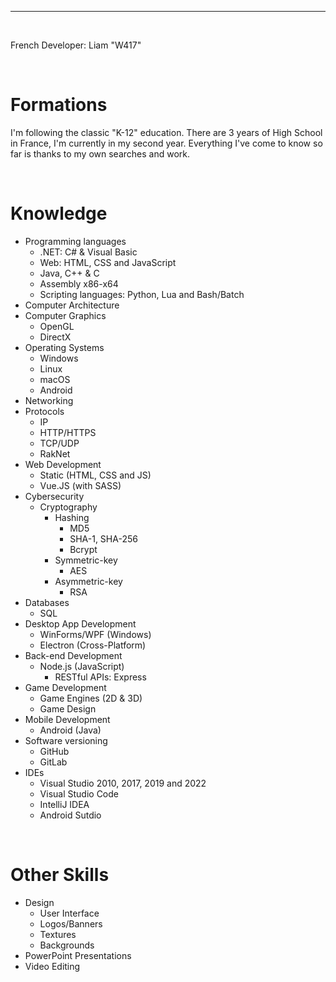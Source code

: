 ***

<br>

French Developer: Liam "W417"

<br>

# Formations
I'm following the classic "K-12" education. There are 3 years of High School in France, I'm currently in my second year. Everything I've come to know so far is thanks to my own searches and work.

<br>

# Knowledge
- Programming languages
    - .NET: C# & Visual Basic
    - Web: HTML, CSS and JavaScript
    - Java, C++ & C
    - Assembly x86-x64
    - Scripting languages: Python, Lua and Bash/Batch
- Computer Architecture
- Computer Graphics
    - OpenGL
    - DirectX
- Operating Systems
    - Windows
    - Linux
    - macOS
    - Android
- Networking
- Protocols
    - IP
    - HTTP/HTTPS
    - TCP/UDP
    - RakNet
- Web Development
    - Static (HTML, CSS and JS)
    - Vue.JS (with SASS)
- Cybersecurity
    - Cryptography
        - Hashing
            - MD5
            - SHA-1, SHA-256
            - Bcrypt
        - Symmetric-key
            - AES
        - Asymmetric-key
            - RSA
- Databases
    - SQL
- Desktop App Development
    - WinForms/WPF (Windows)
    - Electron (Cross-Platform)
- Back-end Development
    - Node.js (JavaScript)
        - RESTful APIs: Express
- Game Development
    - Game Engines (2D & 3D)
    - Game Design
- Mobile Development
    - Android (Java)
- Software versioning
    - GitHub
    - GitLab
- IDEs
    - Visual Studio 2010, 2017, 2019 and 2022
    - Visual Studio Code
    - IntelliJ IDEA
    - Android Sutdio

<br>

# Other Skills
- Design
    - User Interface
    - Logos/Banners
    - Textures
    - Backgrounds
- PowerPoint Presentations
- Video Editing